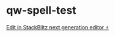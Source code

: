 # qw-spell-test

[Edit in StackBlitz next generation editor ⚡️](https://stackblitz.com/~/github.com/amithcabraal/qw-spell-test)